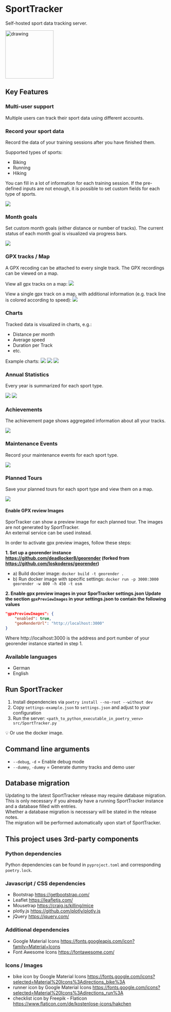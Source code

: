 # SportTracker

Self-hosted sport data tracking server.

<img src="sporttracker/static/images/SportTracker.png" alt="drawing" width="150" height="150"/>

## Key Features

### Multi-user support
Multiple users can track their sport data using different accounts.

### Record your sport data
Record the data of your training sessions after you have finished them.

Supported types of sports:
- Biking
- Running
- Hiking

You can fill in a lot of information for each training session. If the pre-defined inputs are not enough, it is possible to set custom fields for each type of sports.

![](screenshots/tracks.png)

### Month goals
Set custom month goals (either distance or number of tracks).
The current status of each month goal is visualized via progress bars.

![](screenshots/goals.png)

### GPX tracks / Map
A GPX recoding can be attached to every single track. The GPX recordings can be viewed on a map.

View all gpx tracks on a map:
![](screenshots/map_all.jpg)

View a single gpx track on a map, with additional information (e.g. track line is colored according to speed):
![](screenshots/map_single.jpg)

### Charts
Tracked data is visualized in charts, e.g.:
- Distance per month
- Average speed
- Duration per Track
- etc.

Example charts:
![](screenshots/chart_calendar.png)
![](screenshots/chart_duration_per_track.png)
![](screenshots/chart_distance_per_month.png)

### Annual Statistics
Every year is summarized for each sport type.

![](screenshots/annual_statistics_1.png)
![](screenshots/annual_statistics_2.png)


### Achievements
The achievement page shows aggregated information about all your tracks.

![](screenshots/achievements.png)

### Maintenance Events
Record your maintenance events for each sport type.

![](screenshots/maintenance.png)

### Planned Tours
Save your planned tours for each sport type and view them on a map.


![](screenshots/planned_tours.png)

#### Enable GPX review Images

SporTracker can show a preview image for each planned tour. The images are not generated by SportTracker.  
An external service can be used instead.

In order to activate gpx preview images, follow these steps:

**1. Set up a georender instance https://github.com/deadlocker8/georender (forked from https://github.com/loskoderos/georender)**
- a) Build docker image: `docker build -t georender .`
- b) Run docker image with specific settings: `docker run -p 3000:3000 georender -w 800 -h 450 -t osm`

**2. Enable gpx preview images in your SporTracker settings.json
Update the section `gpxPreviewImages` in your settings.json to contain the following values**
```json
"gpxPreviewImages": {
    "enabled": true,
    "geoRenderUrl": "http://localhost:3000"
}
```
Where http://localhost:3000 is the address and port number of your georender instance started in step 1.

### Available languages
- German
- English


## Run SportTracker
1. Install dependencies via `poetry install --no-root --without dev`
2. Copy `settings-example.json` to `settings.json` and adjust to your configuration
3. Run the server: `<path_to_python_executable_in_poetry_venv> src/SportTracker.py` 

💡 Or use the docker image.

## Command line arguments
- `--debug`, `-d` = Enable debug mode
- `--dummy`, `-dummy` = Generate dummy tracks and demo user


## Database migration
Updating to the latest SportTracker release may require database migration.   
This is only necessary if you already have a running SportTracker instance and a database filled with entries.  
Whether a database migration is necessary will be stated in the release notes.  
The migration will be performed automatically upon start of SportTracker.


## This project uses 3rd-party components

### Python dependencies
Python dependencies can be found in `pyproject.toml` and corresponding `poetry.lock`.

### Javascript / CSS dependencies
- Bootstrap https://getbootstrap.com/
- Leaflet https://leafletjs.com/
- Mousetrap https://craig.is/killing/mice
- plotly.js https://github.com/plotly/plotly.js
- jQuery https://jquery.com/

### Additional dependencies
- Google Material Icons https://fonts.googleapis.com/icon?family=Material+Icons
- Font Awesome Icons https://fontawesome.com/

### Icons / Images
- bike icon by Google Material Icons https://fonts.google.com/icons?selected=Material%20Icons%3Adirections_bike%3A
- runner icon by Google Material Icons https://fonts.google.com/icons?selected=Material%20Icons%3Adirections_run%3A
- checklist icon by Freepik - Flaticon https://www.flaticon.com/de/kostenlose-icons/hakchen
